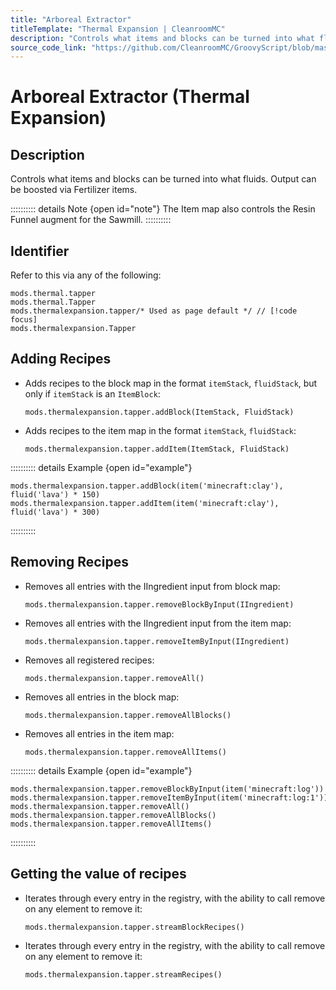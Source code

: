 ```yaml
---
title: "Arboreal Extractor"
titleTemplate: "Thermal Expansion | CleanroomMC"
description: "Controls what items and blocks can be turned into what fluids. Output can be boosted via Fertilizer items."
source_code_link: "https://github.com/CleanroomMC/GroovyScript/blob/master/src/main/java/com/cleanroommc/groovyscript/compat/mods/thermalexpansion/device/Tapper.java"
---
```


# Arboreal Extractor (Thermal Expansion)

## Description

Controls what items and blocks can be turned into what fluids. Output can be boosted via Fertilizer items.

:::::::::: details Note {open id="note"}
The Item map also controls the Resin Funnel augment for the Sawmill.
::::::::::

## Identifier

Refer to this via any of the following:

```groovy:no-line-numbers {3}
mods.thermal.tapper
mods.thermal.Tapper
mods.thermalexpansion.tapper/* Used as page default */ // [!code focus]
mods.thermalexpansion.Tapper
```


## Adding Recipes

- Adds recipes to the block map in the format `itemStack`, `fluidStack`, but only if `itemStack` is an `ItemBlock`:

    ```groovy:no-line-numbers
    mods.thermalexpansion.tapper.addBlock(ItemStack, FluidStack)
    ```

- Adds recipes to the item map in the format `itemStack`, `fluidStack`:

    ```groovy:no-line-numbers
    mods.thermalexpansion.tapper.addItem(ItemStack, FluidStack)
    ```

:::::::::: details Example {open id="example"}
```groovy:no-line-numbers
mods.thermalexpansion.tapper.addBlock(item('minecraft:clay'), fluid('lava') * 150)
mods.thermalexpansion.tapper.addItem(item('minecraft:clay'), fluid('lava') * 300)
```

::::::::::

## Removing Recipes

- Removes all entries with the IIngredient input from block map:

    ```groovy:no-line-numbers
    mods.thermalexpansion.tapper.removeBlockByInput(IIngredient)
    ```

- Removes all entries with the IIngredient input from the item map:

    ```groovy:no-line-numbers
    mods.thermalexpansion.tapper.removeItemByInput(IIngredient)
    ```

- Removes all registered recipes:

    ```groovy:no-line-numbers
    mods.thermalexpansion.tapper.removeAll()
    ```

- Removes all entries in the block map:

    ```groovy:no-line-numbers
    mods.thermalexpansion.tapper.removeAllBlocks()
    ```

- Removes all entries in the item map:

    ```groovy:no-line-numbers
    mods.thermalexpansion.tapper.removeAllItems()
    ```

:::::::::: details Example {open id="example"}
```groovy:no-line-numbers
mods.thermalexpansion.tapper.removeBlockByInput(item('minecraft:log'))
mods.thermalexpansion.tapper.removeItemByInput(item('minecraft:log:1'))
mods.thermalexpansion.tapper.removeAll()
mods.thermalexpansion.tapper.removeAllBlocks()
mods.thermalexpansion.tapper.removeAllItems()
```

::::::::::

## Getting the value of recipes

- Iterates through every entry in the registry, with the ability to call remove on any element to remove it:

    ```groovy:no-line-numbers
    mods.thermalexpansion.tapper.streamBlockRecipes()
    ```

- Iterates through every entry in the registry, with the ability to call remove on any element to remove it:

    ```groovy:no-line-numbers
    mods.thermalexpansion.tapper.streamRecipes()
    ```
